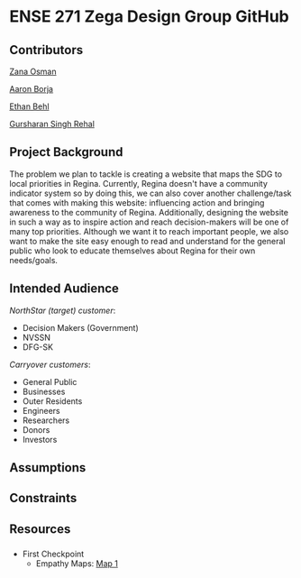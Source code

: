 # ENSE 271 Zega Design Group GitHub

## Contributors
[Zana Osman](https://github.com/Kurdonthego1)

[Aaron Borja](https://github.com/creationNA)

[Ethan Behl](https://github.com/ethos747)

[Gursharan Singh Rehal](https://github.com/gurriiee)

## Project Background
The problem we plan to tackle is creating a website that maps the SDG to local priorities in Regina. Currently, Regina doesn't have a community indicator system so by doing this, we can also cover another challenge/task that comes with making this website: influencing action and bringing awareness to the community of Regina. Additionally, designing the website in such a way as to inspire action and reach decision-makers will be one of many top priorities. Although we want it to reach important people, we also want to make the site easy enough to read and understand for the general public who look to educate themselves about Regina for their own needs/goals.

## Intended Audience
_NorthStar (target) customer_: 
- Decision Makers (Government)
- NVSSN
- DFG-SK

_Carryover customers_: 
- General Public
- Businesses
- Outer Residents
- Engineers
- Researchers
- Donors
- Investors

## Assumptions


## Constraints


## Resources
###
- First Checkpoint
    - Empathy Maps: [Map 1](https://github.com/Kurdonthego1/Zega-Design-Group/blob/b6c5f174e3c03712b0aa347949505c2ebf5be25c/Activity%201/Empathy%20Map%20-%20Aaron%20Borja.pdf) 

###